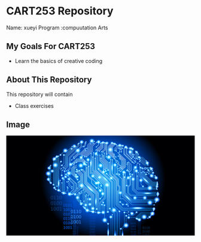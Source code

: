 # CART253 Repository
Name:  xueyi
Program :compuutation Arts
## My Goals For CART253
-  Learn the basics of creative coding
## About This Repository
This repository will contain 
- Class exercises
## Image 
![The Photo](https://github.com/xiaxueyi00-eng/cart253/blob/main/IMG_9432.jpeg?raw=true)
